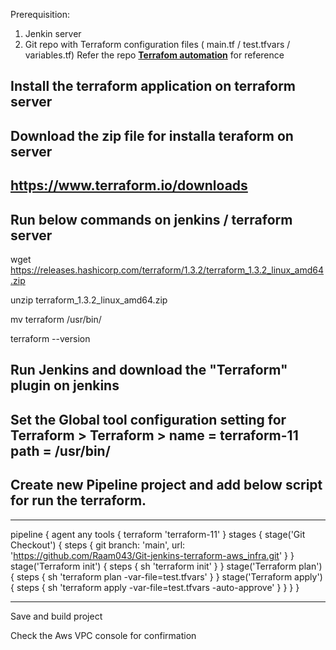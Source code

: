 Prerequisition:
1. Jenkin server
2. Git repo with Terraform configuration files ( main.tf / test.tfvars / variables.tf)
Refer the repo **[Terrafom automation](https://github.com/Raam043/Git-jenkins-terraform-aws_infra)** for reference 

## Install the terraform application on terraform server

## Download the zip file for installa teraform on server

## https://www.terraform.io/downloads


## Run below commands on jenkins / terraform server

wget https://releases.hashicorp.com/terraform/1.3.2/terraform_1.3.2_linux_amd64.zip


unzip terraform_1.3.2_linux_amd64.zip

mv terraform /usr/bin/

terraform --version

## Run Jenkins and download the "Terraform" plugin on jenkins

## Set the Global tool configuration setting for Terraform > Terraform > name = terraform-11 path = /usr/bin/



## Create new Pipeline project and add below script for run the terraform.

___________________________________________________________________________________
pipeline {
    agent any
     tools {
  terraform 'terraform-11'
}
    stages {
        stage('Git Checkout') {
            steps {
                git branch: 'main', url: 'https://github.com/Raam043/Git-jenkins-terraform-aws_infra.git'
            }
        }
        stage('Terraform init') {
            steps {
                sh 'terraform init'
            }
        }
        stage('Terraform plan') {
            steps {
                sh 'terraform plan -var-file=test.tfvars'
            }
        }
        stage('Terraform apply') {
            steps {
                sh 'terraform apply -var-file=test.tfvars -auto-approve'
            }
        }
    }
}
_______________________________________________________________________________

Save and build project 

Check the Aws VPC console for confirmation 
